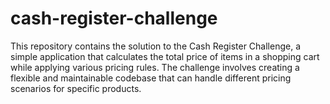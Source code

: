 # cash-register-challenge
This repository contains the solution to the Cash Register Challenge, a simple application that calculates the total price of items in a shopping cart while applying various pricing rules. The challenge involves creating a flexible and maintainable codebase that can handle different pricing scenarios for specific products.
